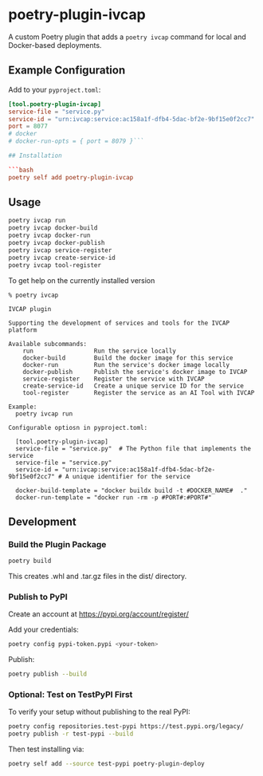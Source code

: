 # poetry-plugin-ivcap

A custom Poetry plugin that adds a `poetry ivcap` command for local and Docker-based deployments.

## Example Configuration

Add to your `pyproject.toml`:

```toml
[tool.poetry-plugin-ivcap]
service-file = "service.py"
service-id = "urn:ivcap:service:ac158a1f-dfb4-5dac-bf2e-9bf15e0f2cc7"
port = 8077
# docker
# docker-run-opts = { port = 8079 }```

## Installation

```bash
poetry self add poetry-plugin-ivcap
```

## Usage

```bash
poetry ivcap run
poetry ivcap docker-build
poetry ivcap docker-run
poetry ivcap docker-publish
poetry ivcap service-register
poetry ivcap create-service-id
poetry ivcap tool-register
```

To get help on the currently installed version
```
% poetry ivcap

IVCAP plugin

Supporting the development of services and tools for the IVCAP platform

Available subcommands:
    run                 Run the service locally
    docker-build        Build the docker image for this service
    docker-run          Run the service's docker image locally
    docker-publish      Publish the service's docker image to IVCAP
    service-register    Register the service with IVCAP
    create-service-id   Create a unique service ID for the service
    tool-register       Register the service as an AI Tool with IVCAP

Example:
  poetry ivcap run

Configurable optiosn in pyproject.toml:

  [tool.poetry-plugin-ivcap]
  service-file = "service.py"  # The Python file that implements the service
  service-file = "service.py"
  service-id = "urn:ivcap:service:ac158a1f-dfb4-5dac-bf2e-9bf15e0f2cc7" # A unique identifier for the service

  docker-build-template = "docker buildx build -t #DOCKER_NAME#  ."
  docker-run-template = "docker run -rm -p #PORT#:#PORT#"
```

## Development

### Build the Plugin Package

```bash
poetry build
```

This creates .whl and .tar.gz files in the dist/ directory.

### Publish to PyPI

Create an account at https://pypi.org/account/register/

Add your credentials:
```bash
poetry config pypi-token.pypi <your-token>
```

Publish:
```bash
poetry publish --build
```

### Optional: Test on TestPyPI First

To verify your setup without publishing to the real PyPI:

```bash
poetry config repositories.test-pypi https://test.pypi.org/legacy/
poetry publish -r test-pypi --build
```

Then test installing via:

```bash
poetry self add --source test-pypi poetry-plugin-deploy
```
